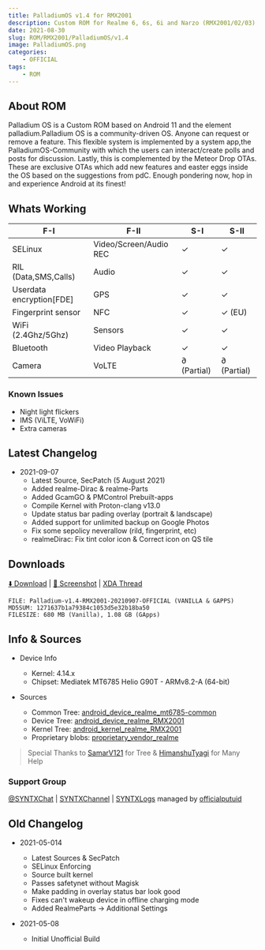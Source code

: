 ```yaml
---
title: PalladiumOS v1.4 for RMX2001
description: Custom ROM for Realme 6, 6s, 6i and Narzo (RMX2001/02/03)
date: 2021-08-30
slug: ROM/RMX2001/PalladiumOS/v1.4
image: PalladiumOS.png
categories:
    - OFFICIAL
tags:
    - ROM
---
```


## About ROM
Palladium OS is a Custom ROM based on Android 11 and the element palladium.Palladium OS is a community-driven OS. Anyone can request or remove a feature. This flexible system is implemented by a system app,the PalladiumOS-Community with which the users can interact/create polls and posts for discussion. Lastly, this is complemented by the Meteor Drop OTAs. These are exclusive OTAs which add new features and easter eggs inside the OS based on the suggestions from pdC. Enough pondering now, hop in and experience Android at its finest!

## Whats Working
F-I | F-II | S-I | S-II
---------|---------|---------|---------
SELinux | Video/Screen/Audio REC | ✓ | ✓
RIL (Data,SMS,Calls) | Audio | ✓ | ✓
Userdata encryption[FDE] | GPS | ✓ | ✓
Fingerprint sensor | NFC | ✓ | ✓ (EU)
WiFi (2.4Ghz/5Ghz) | Sensors | ✓ | ✓
Bluetooth | Video Playback | ✓ | ✓
Camera | VoLTE | ∂ (Partial) | ∂ (Partial)

### Known Issues
* Night light flickers
* IMS (ViLTE, VoWiFi)
* Extra cameras

## Latest Changelog
* 2021-09-07
  * Latest Source, SecPatch (5 August 2021)
  * Added realme-Dirac & realme-Parts
  * Added GcamGO & PMControl Prebuilt-apps
  * Compile Kernel with Proton-clang v13.0
  * Update status bar pading overlay (portrait & landscape)
  * Added support for unlimited backup on Google Photos
  * Fix some sepolicy neverallow (rild, fingerprint, etc)
  * realmeDirac: Fix tint color icon & Correct icon on QS tile

## Downloads
[⬇️ Download](https://www.pling.com/p/1513489/) | [🌆 Screenshot](https://t.me/SYNTXchannel/180) | [XDA Thread](https://forum.xda-developers.com/t/rom-11-official-palladiumos-v1-4-07-09-2021.4273873/)

```
FILE: Palladium-v1.4-RMX2001-20210907-OFFICIAL (VANILLA & GAPPS)
MD5SUM: 1271637b1a79384c1053d5e32b18ba50
FILESIZE: 680 MB (Vanilla), 1.08 GB (GApps)
```

## Info & Sources
* Device Info
  * Kernel: 4.14.x
  * Chipset: Mediatek MT6785 Helio G90T - ARMv8.2-A (64-bit)

* Sources
  * Common Tree: [android_device_realme_mt6785-common](https://github.com/officialputuid/android_device_realme_mt6785-common)
  * Device Tree: [android_device_realme_RMX2001](https://github.com/officialputuid/android_device_realme_RMX2001)
  * Kernel Tree: [android_kernel_realme_RMX2001](https://github.com/officialputuid/android_kernel_realme_RMX2001)
  * Proprietary blobs: [proprietary_vendor_realme](https://github.com/officialputuid/proprietary_vendor_realme)
>  Special Thanks to [SamarV121](https://github.com/SamarV-121) for Tree & [HimanshuTyagi](https://github.com/ManshuTyagi) for Many Help

### Support Group
[@SYNTXChat](https://t.me/SYNTXchat) | [SYNTXChannel](https://t.me/SYNTXchannel) | [SYNTXLogs](https://t.me/SYNTXlogs) managed by [officialputuid](https://t.me/officialputuid)

## Old Changelog
* 2021-05-014
  * Latest Sources & SecPatch
  * SELinux Enforcing
  * Source built kernel
  * Passes safetynet without Magisk
  * Make padding in overlay status bar look good
  * Fixes can't wakeup device in offline charging mode
  * Added RealmeParts → Additional Settings

* 2021-05-08
  * Initial Unofficial Build
